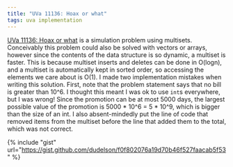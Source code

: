 ```yaml
---
title: "UVa 11136: Hoax or what"
tags: uva implementation
---
```

[UVa 11136: Hoax or what](https://uva.onlinejudge.org/index.php?option=com_onlinejudge&Itemid=8&category=24&page=show_problem&problem=2077) is a simulation problem using multisets. <!--more-->
Conceivably this problem could also be solved with vectors or arrays, however since the contents of the data structure is so dynamic, a multiset is faster. This is because multiset inserts and deletes can be done in O(logn), and a multiset is automatically kept in sorted order, so accessing the elements we care about is O(1). I made two implementation mistakes when writing this solution. First, note that the problem statement says that no bill is greater than 10^6. I thought this meant I was ok to use `int`s everywhere, but I was wrong! Since the promotion can be at most 5000 days, the largest possible value of the promotion is 5000 * 10^6 = 5 * 10^9, which is bigger than the size of an int. I also absent-mindedly put the line of code that removed items from the multiset before the line that added them to the total, which was not correct.

{% include "gist" url="https://gist.github.com/dudelson/f0f802076a19d70b46f527faacab5f53" %}
